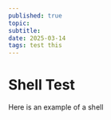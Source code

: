 ```yaml
---
published: true
topic: 
subtitle: 
date: 2025-03-14
tags: test this
---
```


# Shell Test

Here is an example of a shell